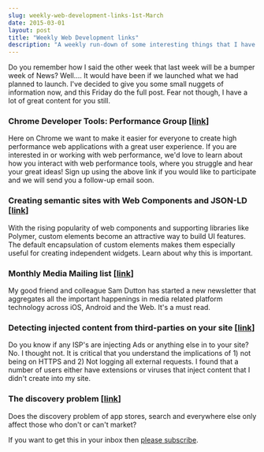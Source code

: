 ```yaml
---
slug: weekly-web-development-links-1st-March
date: 2015-03-01
layout: post
title: "Weekly Web Development links"
description: "A weekly run-down of some interesting things that I have found"
---
```



Do you remember how I said the other week that last week will be a bumper week 
of News? Well.... It would have been if we launched what we had planned to 
launch. I've decided to give you some small nuggets of information now, and this 
Friday do the full post. Fear not though, I have a lot of great content for you 
still.

### Chrome Developer Tools: Performance Group [[link](https://docs.google.com/forms/d/1-akr-wgM9dKzeg3BxiMHT4BoCw0WV-mD61Kj2wVt9z4/viewform?c=0&w=1)]

Here on Chrome we want to make it easier for everyone to create high performance 
web applications with a great user experience. If you are interested in or 
working with web performance, we'd love to learn about how you interact with web 
performance tools, where you struggle and hear your great ideas! Sign up using 
the above link if you would like to participate and we will send you a follow-up 
email soon.

### Creating semantic sites with Web Components and JSON-LD [[link](http://updates.html5rocks.com/2015/03/creating-semantic-sites-with-web-components-and-jsonld)]

With the rising popularity of web components and supporting libraries like 
Polymer, custom elements become an attractive way to build UI features. The 
default encapsulation of custom elements makes them especially useful for 
creating independent widgets. Learn about why this is important.

### Monthly Media Mailing list [[link](http://www.medianews.me/)]

My good friend and colleague Sam Dutton has started a new newsletter that 
aggregates all the important happenings in media related platform technology 
across iOS, Android and the Web. It's a must read.

### Detecting injected content from third-parties on your site [[link](https://paul.kinlan.me/detecting-injected-content/)]

Do you know if any ISP's are injecting Ads or anything else in to your site? No. 
I thought not. It is critical that you understand the implications of 1) not 
being on HTTPS and 2) Not logging all external requests. I found that a number 
of users either have extensions or viruses that inject content that I didn't 
create into my site.

### The discovery problem [[link](https://paul.kinlan.me/The-discovery-problem/)]

Does the discovery problem of app stores, search and everywhere else only affect 
those who don't or can't market?

If you want to get this in your inbox then [please subscribe](http://www.refreshbox.co/newsletterInfo/oWesTmTrG6w).
